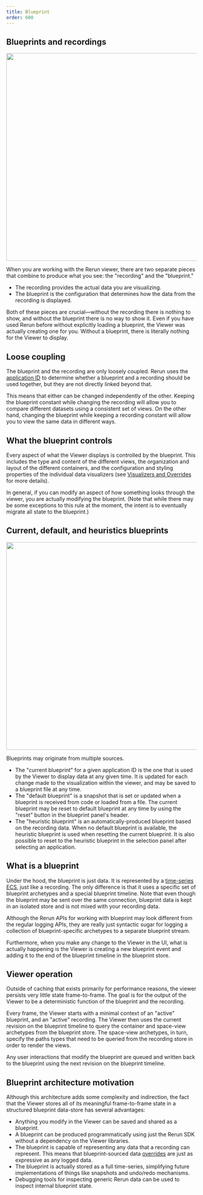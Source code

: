 ```yaml
---
title: Blueprint
order: 600
---
```


## Blueprints and recordings

<!-- source: Rerun Design System/Documentation schematics -->
<img src="https://static.rerun.io/6e2095a0ffa4f093deb59848b7c294581ded4678_blueprints_and_recordings.png" width="550px">

When you are working with the Rerun viewer, there are two separate pieces that
combine to produce what you see: the "recording" and the "blueprint."

-   The recording provides the actual data you are visualizing.
-   The blueprint is the configuration that determines how the data from the
    recording is displayed.

Both of these pieces are crucial—without the recording there is nothing to
show, and without the blueprint there is no way to show it. Even if you have
used Rerun before without explicitly loading a blueprint, the Viewer was
actually creating one for you. Without a blueprint, there is literally nothing
for the Viewer to display.

## Loose coupling

The blueprint and the recording are only loosely coupled. Rerun uses the
[application ID](apps-and-recordings.md) to determine whether a blueprint and a
recording should be used together, but they are not directly linked beyond that.

This means that either can be changed independently of the other. Keeping the
blueprint constant while changing the recording will allow you to compare
different datasets using a consistent set of views. On the other hand, changing
the blueprint while keeping a recording constant will allow you to view the same
data in different ways.

## What the blueprint controls

Every aspect of what the Viewer displays is controlled by the blueprint. This
includes the type and content of the different views, the organization and
layout of the different containers, and the configuration and styling properties
of the individual data visualizers (see [Visualizers and Overrides](visualizers-and-overrides.md)
for more details).

In general, if you can modify an aspect of how something looks through the
viewer, you are actually modifying the blueprint. (Note that while there may be
some exceptions to this rule at the moment, the intent is to eventually migrate
all state to the blueprint.)

## Current, default, and heuristics blueprints

<!-- source: Rerun Design System/Documentation schematics -->
<img src="https://static.rerun.io/fe1fcf086752f5d7cdd64b195fb3a6cb99c50737_current_default_heuristic.png" width="550px">

Blueprints may originate from multiple sources.

- The "current blueprint" for a given application ID is the one that is used by the Viewer to display data at any given time. It is updated for each change made to the visualization within the viewer, and may be saved to a blueprint file at any time.
- The "default blueprint" is a snapshot that is set or updated when a blueprint is received from code or loaded from a file. The current blueprint may be reset to default blueprint at any time by using the "reset" button in the blueprint panel's header.
- The "heuristic blueprint" is an automatically-produced blueprint based on the recording data. When no default blueprint is available, the heuristic blueprint is used when resetting the current blueprint. It is also possible to reset to the heuristic blueprint in the selection panel after selecting an application.

## What is a blueprint

Under the hood, the blueprint is just data. It is represented by a
[time-series ECS](./entity-component.md), just like a recording. The only
difference is that it uses a specific set of blueprint archetypes and a special
blueprint timeline. Note that even though the blueprint may be sent over the
same connection, blueprint data is kept in an isolated store and is not mixed
with your recording data.

Although the Rerun APIs for working with blueprint may look different from the
regular logging APIs, they are really just syntactic sugar for logging a
collection of blueprint-specific archetypes to a separate blueprint stream.

Furthermore, when you make any change to the Viewer in the UI, what is actually
happening is the Viewer is creating a new blueprint event and adding it to the
end of the blueprint timeline in the blueprint store.

## Viewer operation

Outside of caching that exists primarily for performance reasons, the viewer
persists very little state frame-to-frame. The goal is for the output of the
Viewer to be a deterministic function of the blueprint and the recording.

Every frame, the Viewer starts with a minimal context of an "active" blueprint,
and an "active" recording. The Viewer then uses the current revision on the
blueprint timeline to query the container and space-view archetypes from the
blueprint store. The space-view archetypes, in turn, specify the paths types
that need to be queried from the recording store in order to render the views.

Any user interactions that modify the blueprint are queued and written back to
the blueprint using the next revision on the blueprint timeline.

## Blueprint architecture motivation

Although this architecture adds some complexity and indirection, the fact that
the Viewer stores all of its meaningful frame-to-frame state in a structured
blueprint data-store has several advantages:

-   Anything you modify in the Viewer can be saved and shared as a blueprint.
-   A blueprint can be produced programmatically using just the Rerun SDK without
    a dependency on the Viewer libraries.
-   The blueprint is capable of representing any data that a recording can
    represent. This means that blueprint-sourced data
    [overrides](visualizers-and-overrides.md#per-entity-component-override) are
    just as expressive as any logged data.
-   The blueprint is actually stored as a full time-series, simplifying future
    implementations of things like snapshots and undo/redo mechanisms.
-   Debugging tools for inspecting generic Rerun data can be used to inspect
    internal blueprint state.
